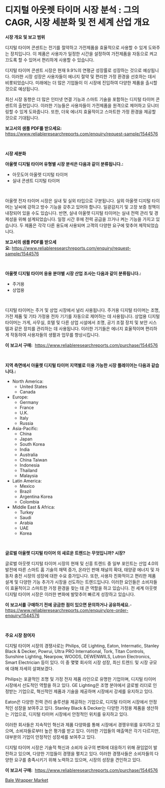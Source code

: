 <p><h1>디지털 아웃렛 타이머 시장 분석 : 그의 CAGR, 시장 세분화 및 전 세계 산업 개요</h1></p><p><strong>시장 개요 및 보고 범위</strong></p>
<p><p>디지털 타이머 콘센트는 전기를 절약하고 가전제품을 효율적으로 사용할 수 있게 도와주는 장치입니다. 이 제품은 사용자가 일정한 시간을 설정하여 가전제품을 자동으로 켜고 끄도록 할 수 있어서 편리하게 사용할 수 있습니다.</p><p>디지털 타이머 콘센트 시장은 현재 9.9%의 연평균 성장률로 성장하는 것으로 예상됩니다. 이러한 시장 성장은 사용자들이 에너지 절약 및 편리한 가정 환경을 선호하는 데서 비롯되었습니다. 미래에는 더 많은 기업들이 이 시장에 진입하여 다양한 제품을 출시할 것으로 예상됩니다.</p><p>최신 시장 동향은 더 많은 인터넷 연결 기능과 스마트 기술을 포함하는 디지털 타이머 콘센트의 출현입니다. 이러한 기능들은 사용자들이 가전제품을 원격으로 제어하고 모니터링할 수 있게 도와줍니다. 또한, 더욱 에너지 효율적이고 스마트한 가정 환경을 제공할 것으로 기대됩니다.</p></p>
<p><strong>보고서의 샘플 PDF를 받으세요:</strong> <a href="https://www.reliableresearchreports.com/enquiry/request-sample/1544576">https://www.reliableresearchreports.com/enquiry/request-sample/1544576</a></p>
<p>&nbsp;</p>
<p><strong>시장 세분화</strong></p>
<p><strong>아울렛 디지털 타이머 유형별 시장 분석은 다음과 같이 분류됩니다.:</strong></p>
<p><ul><li>아웃도어 아울렛 디지털 타이머</li><li>실내 콘센트 디지털 타이머</li></ul></p>
<p>&nbsp;</p>
<p><p>아울렛 전자 타이머 시장은 실내 및 실외 타입으로 구분됩니다. 실외 아울렛 디지털 타이머는 날씨에 강하고 방수 기능을 갖추고 있어야 합니다. 일광감지기 및 고장 보증 정책이 내장되어 있을 수도 있습니다. 반면, 실내 아울렛 디지털 타이머는 실내 전력 관리 및 경제성을 위해 설계되었습니다. 일정 시간 후에 전력 공급을 끄거나 켜는 기능을 가지고 있습니다. 두 제품은 각각 다른 용도에 사용되며 고객의 다양한 요구에 맞추어 제작되었습니다.</p></p>
<p><strong>보고서의 샘플 PDF를 받으세요:</strong>&nbsp;<a href="https://www.reliableresearchreports.com/enquiry/request-sample/1544576">https://www.reliableresearchreports.com/enquiry/request-sample/1544576</a></p>
<p>&nbsp;</p>
<p><strong> 아울렛 디지털 타이머 응용 분야별 시장 산업 조사는 다음과 같이 분류됩니다.:</strong></p>
<p><ul><li>주거용</li><li>상업용</li></ul></p>
<p>&nbsp;</p>
<p><p>디지털 타이머는 주거 및 상업 시장에서 널리 사용됩니다. 주거용 디지털 타이머는 조명, 가전 제품 및 기타 가정용 전자 기기를 자동으로 제어하는 데 사용됩니다. 상업용 디지털 타이머는 가게, 사무실, 호텔 및 다른 상업 시설에서 조명, 공기 조절 장치 및 보안 시스템과 같은 장치를 관리하는 데 사용됩니다. 이러한 기기들은 에너지 효율적이며 편리하게 작동하여 사용자들의 생활과 업무를 향상시킵니다.</p></p>
<p><strong>이 보고서 구매:</strong>&nbsp; <a href="https://www.reliableresearchreports.com/purchase/1544576">https://www.reliableresearchreports.com/purchase/1544576</a></p>
<p>&nbsp;</p>
<p><strong>지역 측면에서 아울렛 디지털 타이머 지역별로 이용 가능한 시장 플레이어는 다음과 같습니다.:</strong></p>
<p><ul>
    <li>
        North America:
        <ul>
            <li>United States</li>
            <li>Canada</li>
        </ul>
    </li>
    <li>
        Europe:
        <ul>
            <li>Germany</li>
            <li>France</li>
            <li>U.K.</li>
            <li>Italy</li>
            <li>Russia</li>
        </ul>
    </li>
    <li>
        Asia-Pacific:
        <ul>
            <li>China</li>
            <li>Japan</li>
            <li>South Korea</li>
            <li>India</li>
            <li>Australia</li>
            <li>China Taiwan</li>
            <li>Indonesia</li>
            <li>Thailand</li>
            <li>Malaysia</li>
        </ul>
    </li>
    <li>
        Latin America:
        <ul>
            <li>Mexico</li>
            <li>Brazil</li>
            <li>Argentina Korea</li>
            <li>Colombia</li>
        </ul>
    </li>
    <li>
        Middle East & Africa:
        <ul>
            <li>Turkey</li>
            <li>Saudi</li>
            <li>Arabia</li>
            <li>UAE</li>
            <li>Korea</li>
        </ul>
    </li>
    </ul></p>
<p>&nbsp;</p>
<p><strong>글로벌 아울렛 디지털 타이머 의 새로운 트렌드는 무엇입니까? 시장?</strong></p>
<p><p>글로벌 아웃렛 디지털 타이머 시장의 현재 및 신흥 트렌드 중 일부 포인트는 산업 4.0의 발전에 따른 스마트 홈 기술의 채택 증가, 온라인 판매 채널의 확대, 태양광 에너지 및 자동차 충전 시장의 성장에 대한 수요 증가입니다. 또한, 사용자 친화적이고 편리한 제품 설계 및 다양한 기능 추가가 시장을 선도하는 트렌드입니다. 이러한 요인들은 소비자들이 효율적이고 스마트한 가정 환경을 찾는 데 큰 역할을 하고 있습니다. 전 세계 아웃렛 디지털 타이머 시장은 이러한 변화에 발맞추어 빠르게 성장하고 있습니다.</p></p>
<p><strong>이 보고서를 구매하기 전에 궁금한 점이 있으면 문의하거나 공유하세요.</strong>- <a href="https://www.reliableresearchreports.com/enquiry/pre-order-enquiry/1544576">https://www.reliableresearchreports.com/enquiry/pre-order-enquiry/1544576</a></p>
<p>&nbsp;</p>
<p><strong>주요 시장 참여자</strong></p>
<p><p>디지털 타이머 시장의 경쟁사로는 Philips, GE Lighting, Eaton, Intermatic, Stanley Black & Decker, Powrui, Ultra PRO International, Tork, Titan Controls, Sunshine Lighting, Nearpow, WOODS, DEWENWILS, Lutron Electronics, Smart Electrician 등이 있다. 이 중 몇몇 회사의 시장 성장, 최신 트렌드 및 시장 규모에 대해 자세히 살펴보겠다.</p><p>Philips는 포괄적인 조명 및 가정 전자 제품 라인으로 유명한 기업이며, 디지털 타이머 시장에서 선도적인 역할을 하고 있다. GE Lighting은 조명 분야에서 글로벌 리더로 인정받는 기업으로, 혁신적인 제품과 기술을 제공하며 시장에서 강세를 유지하고 있다.</p><p>Eaton은 다양한 전력 관리 솔루션을 제공하는 기업으로, 디지털 타이머 시장에서 안정적인 성장을 보여주고 있다. Stanley Black & Decker는 다양한 가정용 제품을 생산하는 기업으로, 디지털 타이머 시장에서 안정적인 위치를 유지하고 있다.</p><p>이러한 회사들은 지속적인 혁신과 제품 다양화를 통해 시장에서 경쟁우위를 유지하고 있으며, 소비자들로부터 높은 평가를 받고 있다. 이러한 기업들의 매출액은 각기 다르지만, 대부분의 기업이 안정적인 성장세를 보여주고 있다.</p><p>디지털 타이머 시장은 기술적 혁신과 소비자 요구의 변화에 대응하기 위해 끊임없이 발전하고 있으며, 다양한 기업들이 경쟁을 펼치고 있다. 이러한 경쟁사들은 소비자들의 다양한 요구를 충족시키기 위해 노력하고 있으며, 시장의 성장을 견인하고 있다.</p></p>
<p><strong>이 보고서 구매:</strong>&nbsp;&nbsp;<a href="https://www.reliableresearchreports.com/purchase/1544576">https://www.reliableresearchreports.com/purchase/1544576</a></p>
<p><p><a href="https://confirmed-shield-e13.notion.site/Bale-Wrapper-Market-Provides-Detailed-Segmentation-of-this-Market-based-on-Type-Application-and-Re-5fb9eee2b6d441c2abdaf92c65935631">Bale Wrapper Market</a></p></p>
